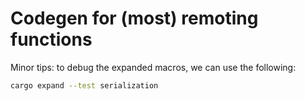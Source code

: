 # Codegen for (most) remoting functions

Minor tips: to debug the expanded macros, we can use the following:

```bash
cargo expand --test serialization
```
